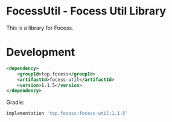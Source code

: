 # FocessUtil - Focess Util Library

This is a library for Focess.

# Development

```xml
<dependency>
    <groupId>top.focess</groupId>
    <artifactId>focess-util</artifactId>
    <version>1.1.5</version>
</dependency>
```

Gradle:

```gradle
implementation 'top.focess:focess-util:1.1.5'
```